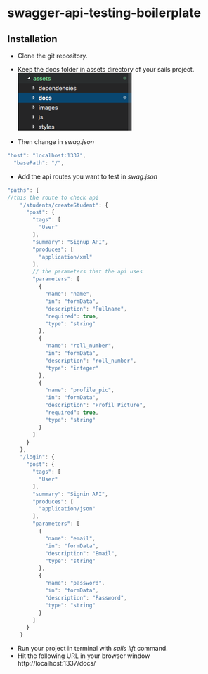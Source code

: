 # swagger-api-testing-boilerplate

## Installation

* Clone the git repository.

* Keep the docs folder in assets directory of your sails project.
![assests hierarchy](/images/assets.png)

* Then change in *swag.json*
```javascript
"host": "localhost:1337",
  "basePath": "/",
```

* Add the api routes you want to test in *swag.json*
```javascript
"paths": {  
//this the route to check api
    "/students/createStudent": {
      "post": {
        "tags": [
          "User"
        ],
        "summary": "Signup API",
        "produces": [
          "application/xml"
        ],
        // the parameters that the api uses
        "parameters": [
          {
            "name": "name",
            "in": "formData",
            "description": "Fullname",
            "required": true,
            "type": "string"
          },
          {
            "name": "roll_number",
            "in": "formData",
            "description": "roll_number",
            "type": "integer"
          },
          {
            "name": "profile_pic",
            "in": "formData",
            "description": "Profil Picture",
            "required": true,
            "type": "string"
          }
        ]
      }
    },
    "/login": {
      "post": {
        "tags": [
          "User"
        ],
        "summary": "Signin API",
        "produces": [
          "application/json"
        ],
        "parameters": [
          {
            "name": "email",
            "in": "formData",
            "description": "Email",
            "type": "string"
          },
          {
            "name": "password",
            "in": "formData",
            "description": "Password",
            "type": "string"
          }
        ]
      }
    }
```
* Run your project in terminal with *sails lift* command.
* Hit the following URL in your browser window
http://localhost:1337/docs/
